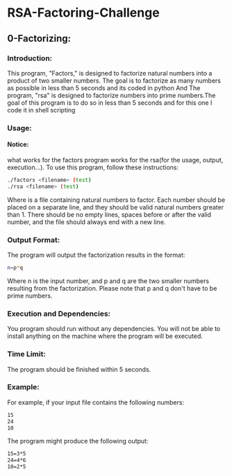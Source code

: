 # RSA-Factoring-Challenge

## 0-Factorizing:

### Introduction:

This program, "Factors," is designed to factorize natural numbers into a product of two smaller numbers. The goal is to factorize as many numbers as possible in less than 5 seconds and its coded in python
And The program, "rsa" is designed to factorize numbers into prime numbers.The goal of this program is to do so in less than 5 seconds and for this one I code it in shell scripting

### Usage:

#### Notice:
what works for the factors program works for the rsa(for the usage, output, execution...).
To use this program, follow these instructions:

```bash
./factors <filename> (test)
./rsa <filename> (test)
```
Where <file> is a file containing natural numbers to factor. Each number should be placed on a separate line, and they should be valid natural numbers greater than 1. There should be no empty lines, spaces before or after the valid number, and the file should always end with a new line.

### Output Format:

The program will output the factorization results in the format:

```bash
n=p*q
```
Where n is the input number, and p and q are the two smaller numbers resulting from the factorization. Please note that p and q don't have to be prime numbers.

### Execution and Dependencies:

You program should run without any dependencies. You will not be able to install anything on the machine where the program will be executed.

### Time Limit:

The program should be finished within 5 seconds.

### Example:

For example, if your input file contains the following numbers:

```bash
15
24
10
```
The program might produce the following output:
```bash
15=3*5
24=4*6
10=2*5
```
